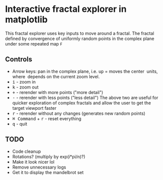 # Interactive fractal explorer in matplotlib
This fractal explorer uses key inputs to move around a fractal. The fractal defined by convergence of uniformly random points in the complex plane under some repeated map `F`

## Controls
- Arrow keys: pan in the complex plane, i.e. <kbd>up</kbd> = moves the center <math>+k*i</math> units, where <math>k</math> depends on the current zoom level.
- <kbd>i</kbd> - zoom in
- <kbd>k</kbd> - zoom out
- <kbd>+</kbd> - rerender with more points ("more detail")
- <kbd>-</kbd> - rerender with less points ("less detail")
The above two are useful for quicker exploration of complex fractals and allow the user to get the target viewport faster
- <kbd>r</kbd> - rerender without any changes (generates new random points)
- <kbd>⌘ Command</kbd> + <kbd>r</kbd> - reset everything
- <kbd>q</kbd> - quit

## TODO
- Code cleanup
- Rotations? (multiply by exp(i*pi/n)?)
- Make it look nicer lol
- Remove unnecessary logs
- Get it to display the mandelbrot set
